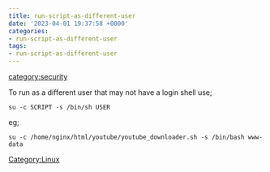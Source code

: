 ```yaml
---
title: run-script-as-different-user
date: '2023-04-01 19:37:58 +0000'
categories:
- run-script-as-different-user
tags:
- run-script-as-different-user
---
```



[category:security](category:security "wikilink")

To run as a different user that may not have a login shell use;

`su -c SCRIPT -s /bin/sh USER`

eg;

`su -c /home/nginx/html/youtube/youtube_downloader.sh -s /bin/bash www-data`

[Category:Linux](Category:Linux "wikilink")